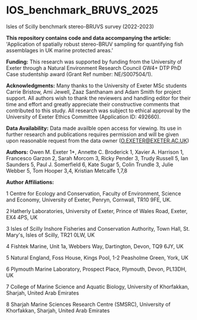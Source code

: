 # IOS_benchmark_BRUVS_2025
Isles of Scilly benchmark stereo-BRUVS survey (2022-2023)

**This repository contains code and data accompanying the article:**
'Application of spatially robust stereo-BRUV sampling for quantifying fish assemblages in UK marine protected areas.'

**Funding:**
This research was supported by funding from the University of Exeter through a Natural Environment Research Council GW4+ DTP PhD Case studentship award (Grant Ref number: NE/S007504/1). 

**Acknowledgments:**
Many thanks to the University of Exeter MSc students Carrie Bristow, Ami Jewell, Zaaz Santhanam and Adam Smith for project support. All authors wish to thank the reviewers and handling editor for their time and effort and greatly appreciate their constructive comments that contributed to this study. All research was subject to ethical approval by the University of Exeter Ethics Committee (Application ID: 492660). 

**Data Availability:**
Data made availble open access for viewing. Its use in further research and publications requires permission and will be given upon reasonable request from the data owner (O.EXETER@EXETER.AC.UK)

**Authors:**
Owen M. Exeter 1*, Annette C. Broderick 1, Xavier A. Harrison 1, Francesco Garzon 2, Sarah Morcom 3, Ricky Pender 3, Trudy Russell 5, Ian Saunders 5, Paul J. Somerfield 6, Kate Sugar 5, Colin Trundle 3, Julie Webber 5, Tom Hooper 3,4, Kristian Metcalfe 1,7,8 

**Author Affiliations:**

1 Centre for Ecology and Conservation, Faculty of Environment, Science and Economy, University of Exeter, Penryn, Cornwall, TR10 9FE, UK.

2 Hatherly Laboratories, University of Exeter, Prince of Wales Road, Exeter, EX4 4PS, UK

3 Isles of Scilly Inshore Fisheries and Conservation Authority, Town Hall, St. Mary's, Isles of Scilly, TR21 0LW, UK

4 Fishtek Marine, Unit 1a, Webbers Way, Dartington, Devon, TQ9 6JY, UK

5 Natural England, Foss House, Kings Pool, 1-2 Peasholme Green, York, UK 

6 Plymouth Marine Laboratory, Prospect Place, Plymouth, Devon, PL13DH, UK

7 College of Marine Science and Aquatic Biology, University of Khorfakkan, Sharjah, United Arab Emirates

8 Sharjah Marine Sciences Research Centre (SMSRC), University of Khorfakkan, Sharjah, United Arab Emirates
